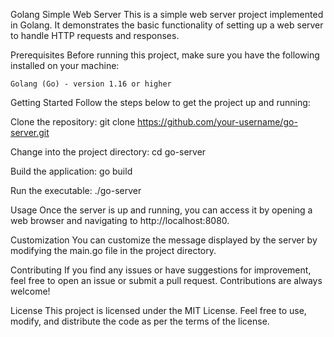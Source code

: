 Golang Simple Web Server
This is a simple web server project implemented in Golang. It demonstrates the basic functionality of setting up a web server to handle HTTP requests and responses.

Prerequisites
Before running this project, make sure you have the following installed on your machine:

    Golang (Go) - version 1.16 or higher

Getting Started
Follow the steps below to get the project up and running:

Clone the repository:
git clone https://github.com/your-username/go-server.git

Change into the project directory:
cd go-server

Build the application:
go build

Run the executable:
./go-server

Usage
Once the server is up and running, you can access it by opening a web browser and navigating to http://localhost:8080.

Customization
You can customize the message displayed by the server by modifying the main.go file in the project directory.

Contributing
If you find any issues or have suggestions for improvement, feel free to open an issue or submit a pull request. Contributions are always welcome!

License
This project is licensed under the MIT License. Feel free to use, modify, and distribute the code as per the terms of the license.